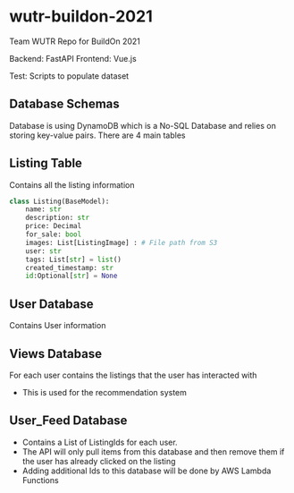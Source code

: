 # wutr-buildon-2021
Team WUTR Repo for BuildOn 2021

Backend: FastAPI
Frontend: Vue.js

Test: Scripts to populate dataset

## Database Schemas

Database is using DynamoDB which is a No-SQL Database and relies on storing key-value pairs. There are 4 main tables
## Listing Table

Contains all the listing information

``` python
class Listing(BaseModel):
    name: str
    description: str
    price: Decimal
    for_sale: bool
    images: List[ListingImage] : # File path from S3
    user: str
    tags: List[str] = list()
    created_timestamp: str
    id:Optional[str] = None
```

## User Database
Contains User information

## Views Database
For each user contains the listings that the user has interacted with
- This is used for the recommendation system

## User_Feed Database
- Contains a List of ListingIds for each user. 
- The API will only pull items from this database and then remove them if the user has already clicked on the listing
- Adding additional Ids to this database will be done by AWS Lambda Functions